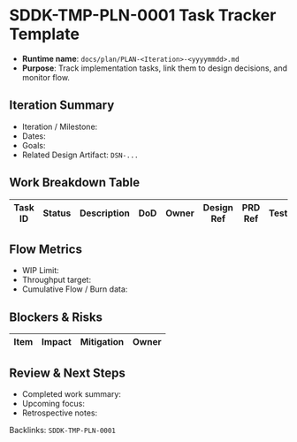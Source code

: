 # SDDK-TMP-PLN-0001 Task Tracker Template

- **Runtime name**: `docs/plan/PLAN-<Iteration>-<yyyymmdd>.md`
- **Purpose**: Track implementation tasks, link them to design decisions, and monitor flow.

## Iteration Summary
- Iteration / Milestone:
- Dates:
- Goals:
- Related Design Artifact: `DSN-...`

## Work Breakdown Table
| Task ID | Status | Description | DoD | Owner | Design Ref | PRD Ref | Tests |
| --- | --- | --- | --- | --- | --- | --- | --- |

## Flow Metrics
- WIP Limit:
- Throughput target:
- Cumulative Flow / Burn data:

## Blockers & Risks
| Item | Impact | Mitigation | Owner |
| --- | --- | --- | --- |

## Review & Next Steps
- Completed work summary:
- Upcoming focus:
- Retrospective notes:

Backlinks: `SDDK-TMP-PLN-0001`
